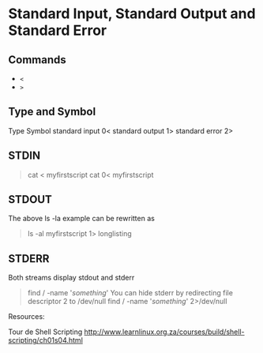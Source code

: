 # Standard Input, Standard Output and Standard Error

## Commands

- `<`
- `>`

## Type and Symbol

Type Symbol
standard input 0<
standard output 1>
standard error 2>

## STDIN

> cat < myfirstscript
> cat 0< myfirstscript

## STDOUT

The above ls -la example can be rewritten as
> ls -al myfirstscript 1> longlisting

## STDERR

Both streams display stdout and stderr
> find / -name '*something*'
You can hide stderr by redirecting file descriptor 2 to /dev/null
> find / -name '*something*' 2>/dev/null

Resources:

Tour de Shell Scripting
http://www.learnlinux.org.za/courses/build/shell-scripting/ch01s04.html